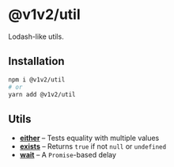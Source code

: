 # @v1v2/util

Lodash-like utils.

## Installation

```sh
npm i @v1v2/util
# or
yarn add @v1v2/util
```

## Utils

- [**either**](src/either#readme) – Tests equality with multiple values
- [**exists**](src/exists#readme) – Returns `true` if not `null` or `undefined`
- [**wait**](src/wait#readme) – A `Promise`-based delay
